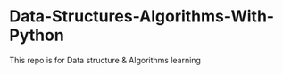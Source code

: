 # Data-Structures-Algorithms-With-Python
This repo is for Data structure &amp; Algorithms  learning

